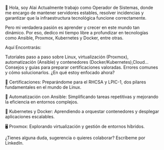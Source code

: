 👋 Hola, soy Alai
Actualmente trabajo como Operador de Sistemas, donde me encargo de mantener servidores estables, resolver incidencias y garantizar que la infraestructura tecnológica funcione correctamente.

Pero mi verdadera pasión es aprender y crecer en este mundo tan dinámico. Por eso, dedico mi tiempo libre a profundizar en tecnologías como Ansible, Proxmox, Kubernetes y Docker, entre otras.

Aquí Encontrarás:

Tutoriales paso a paso sobre Linux, virtualización (Proxmox), automatización (Ansible) y contenedores (Docker/Kubernetes),Cloud…
Consejos y guias para preparar certificaciones valoradas.
Errores comunes y cómo solucionarlos.
¿En qué estoy enfocado ahora?

🐧 Certificaciones: Preparándome para el RHCSA y LPIC-1, dos pilares fundamentales en el mundo de Linux.

🤖 Automatización con Ansible: Simplificando tareas repetitivas y mejorando la eficiencia en entornos complejos.

🐋 Kubernetes y Docker: Aprendiendo a orquestar contenedores y desplegar aplicaciones escalables.

🖥️ Proxmox: Explorando virtualización y gestión de entornos híbridos.

¿Tienes alguna duda, sugerencia o quieres colaborar? Escríbeme por LinkedIn.
